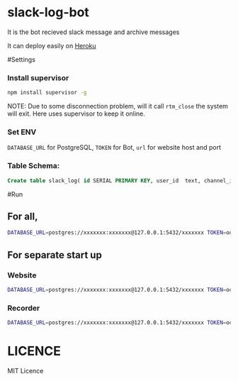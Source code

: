# slack-log-bot

It is the bot recieved slack message and archive messages

It can deploy easily on [Heroku](http://www.heroku.com) 

#Settings

### Install supervisor

```sh
npm install supervisor -g
```

NOTE: Due to some disconnection problem, will it call `rtm_close` the system will exit. Here uses supervisor to keep it online.

###  Set ENV 

`DATABASE_URL` for PostgreSQL, `TOKEN` for Bot, `url` for website host and port

### Table Schema:

```sql
Create table slack_log( id SERIAL PRIMARY KEY, user_id  text, channel_id text, text  text,  timestamp timestamp default now());
```

#Run

## For all,

```sh
DATABASE_URL=postgres://xxxxxxx:xxxxxxx@127.0.0.1:5432/xxxxxxx TOKEN=ooxxxooxxxooxxx PORT=8000 url=www.helloworld.com:8000 supervisor index.js

```

## For separate start up

### Website
```sh
DATABASE_URL=postgres://xxxxxxx:xxxxxxx@127.0.0.1:5432/xxxxxxx TOKEN=ooxxxooxxxooxxx PORT=8000  supervisor web.js

```

### Recorder
```sh 
DATABASE_URL=postgres://xxxxxxx:xxxxxxx@127.0.0.1:5432/xxxxxxx TOKEN=ooxxxooxxxooxxxurl=www.helloworld.com:8000 supervisor recorder.js

```

# LICENCE

MIT Licence

